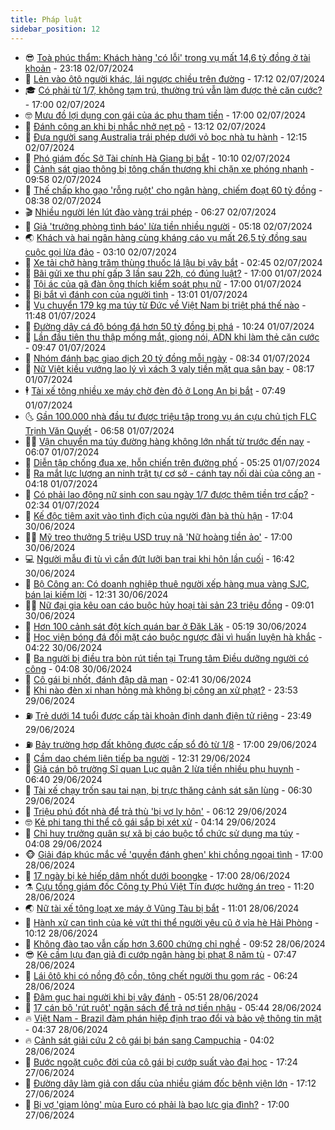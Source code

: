 ```yaml
---
title: Pháp luật
sidebar_position: 12
---
```


<!-- vnexpress-phap-luat:START -->
- 😎 [Toà phúc thẩm: Khách hàng &#39;có lỗi&#39; trong vụ mất 14,6 tỷ đồng ở tài khoản](https://vnexpress.net/toa-phuc-tham-khach-hang-co-loi-trong-vu-mat-14-6-ty-dong-o-tai-khoan-4765379.html) - 23:18 02/07/2024
- 🥰 [Lẻn vào ôtô người khác, lái ngược chiều trên đường](https://vnexpress.net/len-vao-oto-nguoi-khac-lai-nguoc-chieu-tren-duong-4765426.html) - 17:12 02/07/2024
- 🎓 [Có phải từ 1/7, không tạm trú, thường trú vẫn làm được thẻ căn cước?](https://vnexpress.net/co-phai-tu-1-7-khong-tam-tru-thuong-tru-van-lam-duoc-the-can-cuoc-4765382.html) - 17:00 02/07/2024
- 🤓 [Mưu đồ lợi dụng con gái của ác phụ tham tiền](https://vnexpress.net/muu-do-loi-dung-con-gai-cua-ac-phu-tham-tien-4765322.html) - 17:00 02/07/2024
- 🎊 [Đánh công an khi bị nhắc nhở nẹt pô](https://vnexpress.net/danh-cong-an-khi-bi-nhac-nho-net-po-4765390.html) - 13:12 02/07/2024
- 🙉 [Đưa người sang Australia trái phép dưới vỏ bọc nhà tu hành](https://vnexpress.net/dua-nguoi-sang-australia-trai-phep-duoi-vo-boc-nha-tu-hanh-4765368.html) - 12:15 02/07/2024
- 🤡 [Phó giám đốc Sở Tài chính Hà Giang bị bắt](https://vnexpress.net/pho-giam-doc-so-tai-chinh-ha-giang-bi-bat-4765342.html) - 10:10 02/07/2024
- 🗽 [Cảnh sát giao thông bị tông chấn thương khi chặn xe phóng nhanh](https://vnexpress.net/canh-sat-giao-thong-bi-tong-chan-thuong-khi-chan-xe-phong-nhanh-4765334.html) - 09:58 02/07/2024
- 🌋 [Thế chấp kho gạo &#39;rỗng ruột&#39; cho ngân hàng, chiếm đoạt 60 tỷ đồng](https://vnexpress.net/the-chap-kho-gao-rong-ruot-cho-ngan-hang-chiem-doat-60-ty-dong-4765239.html) - 08:38 02/07/2024
- 🎬 [Nhiều người lén lút đào vàng trái phép](https://vnexpress.net/nhieu-nguoi-len-lut-dao-vang-trai-phep-4765141.html) - 06:27 02/07/2024
- 💯 [Giả &#39;trưởng phòng tình báo&#39; lừa tiền nhiều người](https://vnexpress.net/gia-truong-phong-tinh-bao-lua-tien-nhieu-nguoi-4765198.html) - 05:18 02/07/2024
- 🌏 [Khách và hai ngân hàng cùng kháng cáo vụ mất 26,5 tỷ đồng sau cuộc gọi lừa đảo](https://vnexpress.net/khach-va-hai-ngan-hang-cung-khang-cao-vu-mat-26-5-ty-dong-sau-cuoc-goi-lua-dao-4764696.html) - 03:10 02/07/2024
- 🌊 [Xe tải chở hàng trăm thùng thuốc lá lậu bị vây bắt](https://vnexpress.net/xe-tai-cho-hang-tram-thung-thuoc-la-lau-bi-vay-bat-4765083.html) - 02:45 02/07/2024
- 💂 [Bãi gửi xe thu phí gấp 3 lần sau 22h, có đúng luật?](https://vnexpress.net/bai-gui-xe-thu-phi-gap-3-lan-sau-22h-co-dung-luat-4764940.html) - 17:00 01/07/2024
- 🎡 [Tội ác của gã đàn ông thích kiểm soát phụ nữ](https://vnexpress.net/toi-ac-cua-ga-dan-ong-thich-kiem-soat-phu-nu-4764937.html) - 17:00 01/07/2024
- 🫶 [Bị bắt vì đánh con của người tình](https://vnexpress.net/bi-bat-vi-danh-con-cua-nguoi-tinh-4764948.html) - 13:01 01/07/2024
- 🐲 [Vụ chuyển 179 kg ma túy từ Đức về Việt Nam bị triệt phá thế nào](https://vnexpress.net/https-vnexpress-net-vu-van-chuyen-179-kg-ma-tuy-tu-duc-ve-viet-nam-bi-triet-pha-the-nao-4764931-html-4764931.html) - 11:48 01/07/2024
- 🚀 [Đường dây cá độ bóng đá hơn 50 tỷ đồng bị phá](https://vnexpress.net/duong-day-ca-do-bong-da-hon-50-ty-dong-bi-pha-4764888.html) - 10:24 01/07/2024
- 🎊 [Lần đầu tiên thu thập mống mắt, giọng nói, ADN khi làm thẻ căn cước](https://vnexpress.net/lan-dau-tien-thu-thap-mong-mat-giong-noi-adn-khi-lam-the-can-cuoc-4764853.html) - 09:47 01/07/2024
- 🤗 [Nhóm đánh bạc giao dịch 20 tỷ đồng mỗi ngày](https://vnexpress.net/duong-day-danh-bac-giao-dich-20-ty-dong-moi-ngay-4764797.html) - 08:34 01/07/2024
- 🗽 [Nữ Việt kiều vướng lao lý vì xách 3 valy tiền mặt qua sân bay](https://vnexpress.net/nu-viet-kieu-vuong-lao-ly-vi-xach-3-valy-tien-mat-qua-san-bay-4764715.html) - 08:17 01/07/2024
- 🕴 [Tài xế tông nhiều xe máy chờ đèn đỏ ở Long An bị bắt](https://vnexpress.net/tai-xe-tong-nhieu-xe-may-cho-den-do-o-long-an-bi-bat-4764718.html) - 07:49 01/07/2024
- 🌜 [Gần 100.000 nhà đầu tư được triệu tập trong vụ án cựu chủ tịch FLC Trịnh Văn Quyết](https://vnexpress.net/cuu-chu-tich-flc-trinh-van-quyet-ra-toa-ngay-22-7-4764757.html) - 06:58 01/07/2024
- 🧑‍🏫 [Vận chuyển ma túy đường hàng không lớn nhất từ trước đến nay](https://vnexpress.net/van-chuyen-ma-tuy-duong-hang-khong-lon-nhat-tu-truoc-den-nay-4764725.html) - 06:07 01/07/2024
- 🦩 [Diễn tập chống đua xe, hỗn chiến trên đường phố](https://video.vnexpress.net/dien-tap-chong-dua-xe-hon-chien-tren-duong-pho-4764674.html) - 05:25 01/07/2024
- 💼 [Ra mắt lực lượng an ninh trật tự cơ sở - cánh tay nối dài của công an](https://vnexpress.net/ra-mat-luc-luong-an-ninh-trat-tu-co-so-canh-tay-noi-dai-cua-cong-an-4764420.html) - 04:18 01/07/2024
- 💫 [Có phải lao động nữ sinh con sau ngày 1/7 được thêm tiền trợ cấp?](https://vnexpress.net/lao-dong-nu-sinh-con-tu-sau-ngay-1-7-co-duoc-nhan-them-tien-4764587.html) - 02:34 01/07/2024
- 🦅 [Kế độc tiêm axit vào tình địch của người đàn bà thù hận](https://vnexpress.net/ke-doc-tra-thu-vo-moi-cua-chong-cu-4764508.html) - 17:04 30/06/2024
- 🧑‍💻 [Mỹ treo thưởng 5 triệu USD truy nã &#39;Nữ hoàng tiền ảo&#39;](https://vnexpress.net/my-treo-thuong-5-trieu-usd-truy-na-nu-hoang-tien-ao-4764401.html) - 17:00 30/06/2024
- 💻 [Người mẫu đi tù vì cắn đứt lưỡi bạn trai khi hôn lần cuối](https://vnexpress.net/nguoi-mau-di-tu-vi-can-dut-luoi-ban-trai-khi-hon-lan-cuoi-4764488.html) - 16:42 30/06/2024
- 🤠 [Bộ Công an: Có doanh nghiệp thuê người xếp hàng mua vàng SJC, bán lại kiếm lời](https://vnexpress.net/bo-cong-an-co-doanh-nghiep-thue-nguoi-xep-hang-mua-vang-sjc-ban-lai-kiem-loi-4764485.html) - 12:31 30/06/2024
- 🧑‍🏫 [Nữ đại gia kêu oan cáo buộc hủy hoại tài sản 23 triệu đồng](https://vnexpress.net/nu-dai-gia-keu-oan-cao-buoc-huy-hoai-tai-san-23-trieu-dong-4764235.html) - 09:01 30/06/2024
- 🌈 [Hơn 100 cảnh sát đột kích quán bar ở Đăk Lăk](https://vnexpress.net/hon-100-canh-sat-dot-kich-quan-bar-o-dak-lak-4764399.html) - 05:19 30/06/2024
- 🌮 [Học viện bóng đá đối mặt cáo buộc ngược đãi vì huấn luyện hà khắc](https://vnexpress.net/hoc-vien-bong-da-doi-mat-cao-buoc-nguoc-dai-vi-huan-luyen-ha-khac-4764380.html) - 04:22 30/06/2024
- 🐲 [Ba người bị điều tra bòn rút tiền tại Trung tâm Điều dưỡng người có công](https://vnexpress.net/ba-nguoi-bi-dieu-tra-bon-rut-tien-tai-trung-tam-dieu-duong-nguoi-co-cong-4764387.html) - 04:08 30/06/2024
- 🧰 [Cô gái bị nhốt, đánh đập dã man](https://vnexpress.net/co-gai-bi-nhot-danh-dap-da-man-4764349.html) - 02:41 30/06/2024
- 💄 [Khi nào đèn xi nhan hỏng mà không bị công an xử phạt?](https://vnexpress.net/khi-nao-den-xi-nhan-hong-ma-khong-bi-cong-an-xu-phat-4763896.html) - 23:53 29/06/2024
- ⛽️ [Trẻ dưới 14 tuổi được cấp tài khoản định danh điện tử riêng](https://vnexpress.net/tre-duoi-14-tuoi-duoc-cap-tai-khoan-dinh-danh-dien-tu-rieng-4764277.html) - 23:49 29/06/2024
- ⛽️ [Bảy trường hợp đất không được cấp sổ đỏ từ 1/8](https://vnexpress.net/bay-truong-hop-dat-khong-duoc-cap-so-do-tu-1-8-4764232.html) - 17:00 29/06/2024
- 💂 [Cầm dao chém liên tiếp ba người](https://vnexpress.net/cam-dao-chem-lien-tiep-ba-nguoi-4764263.html) - 12:31 29/06/2024
- 🤔 [Giả cán bộ trường Sĩ quan Lục quân 2 lừa tiền nhiều phụ huynh](https://vnexpress.net/gia-can-bo-truong-si-quan-luc-quan-l2-lua-tien-nhieu-phu-huynh-4764122.html) - 06:40 29/06/2024
- 🧐 [Tài xế chạy trốn sau tai nạn, bị trực thăng cảnh sát săn lùng](https://vnexpress.net/tai-xe-chay-tron-sau-tai-nan-bi-truc-thang-canh-sat-san-lung-4764123.html) - 06:30 29/06/2024
- 🎃 [Triệu phú đốt nhà để trả thù &#39;bị vợ ly hôn&#39;](https://vnexpress.net/trieu-phu-dot-nha-de-tra-thu-bi-vo-ly-hon-4764147.html) - 06:12 29/06/2024
- 🤓 [Kẻ phi tang thi thể cô gái sắp bị xét xử](https://vnexpress.net/ke-phi-tang-thi-the-co-gai-sap-bi-xet-xu-4764116.html) - 04:14 29/06/2024
- 💃 [Chỉ huy trưởng quân sự xã bị cáo buộc tổ chức sử dụng ma túy](https://vnexpress.net/chi-huy-truong-quan-su-xa-bi-cao-buoc-to-chuc-su-dung-ma-tuy-4764080.html) - 04:08 29/06/2024
- 🐵 [Giải đáp khúc mắc về &#39;quyền đánh ghen&#39; khi chồng ngoại tình](https://vnexpress.net/luat-quy-dinh-the-nao-ve-quyen-danh-ghen-khi-chong-ngoai-tinh-4763951.html) - 17:00 28/06/2024
- 🤖 [17 ngày bị kẻ hiếp dâm nhốt dưới boongke](https://vnexpress.net/17-ngay-bi-ke-hiep-dam-nhot-duoi-ham-ngam-cua-co-be-9-tuoi-4763946.html) - 17:00 28/06/2024
- ⚗️ [Cựu tổng giám đốc Công ty Phú Việt Tín được hưởng án treo](https://vnexpress.net/cuu-tong-giam-doc-cong-ty-phu-viet-tin-duoc-huong-an-treo-4763943.html) - 11:20 28/06/2024
- 🌏 [Nữ tài xế tông loạt xe máy ở Vũng Tàu bị bắt](https://vnexpress.net/tai-nan-vung-tau-4763958.html) - 11:01 28/06/2024
- 🦆 [Hành xử cạn tình của kẻ vứt thi thể người yêu cũ ở vỉa hè Hải Phòng](https://vnexpress.net/hanh-xu-can-tinh-cua-ke-vut-thi-the-nguoi-yeu-cu-o-via-he-hai-phong-4763927.html) - 10:12 28/06/2024
- 🐎 [Không đào tạo vẫn cấp hơn 3.600 chứng chỉ nghề](https://vnexpress.net/khong-dao-tao-van-cap-hon-3-600-chung-chi-nghe-4763883.html) - 09:52 28/06/2024
- 😎 [Kẻ cầm lựu đạn giả đi cướp ngân hàng bị phạt 8 năm tù](https://vnexpress.net/ke-cam-luu-dan-gia-di-cuop-ngan-hang-bi-phat-8-nam-tu-4763828.html) - 07:47 28/06/2024
- 💪 [Lái ôtô khi có nồng độ cồn, tông chết người thu gom rác](https://vnexpress.net/lai-oto-khi-co-nong-do-con-tong-chet-nguoi-thu-gom-rac-4763798.html) - 06:24 28/06/2024
- 🤡 [Đâm gục hai người khi bị vây đánh](https://vnexpress.net/dam-guc-2-nguoi-khi-bi-vay-danh-4763789.html) - 05:51 28/06/2024
- 🌁 [17 cán bộ &#39;rút ruột&#39; ngân sách để trả nợ tiền nhậu](https://vnexpress.net/17-can-bo-rut-ruot-ngan-sach-de-tra-no-tien-nhau-4763617.html) - 05:44 28/06/2024
- 🔥 [Việt Nam - Brazil đàm phán hiệp định trao đổi và bảo vệ thông tin mật](https://vnexpress.net/viet-nam-brazil-dam-phan-hiep-dinh-trao-doi-va-bao-ve-thong-tin-mat-4763744.html) - 04:37 28/06/2024
- 🔥 [Cảnh sát giải cứu 2 cô gái bị bán sang Campuchia](https://vnexpress.net/canh-sat-giai-cuu-2-co-gai-bi-ban-sang-campuchia-4763727.html) - 04:02 28/06/2024
- 👺 [Bước ngoặt cuộc đời của cô gái bị cướp suất vào đại học](https://vnexpress.net/buoc-ngoat-cuoc-doi-cua-co-gai-bi-cuop-suat-vao-dai-hoc-4763564.html) - 17:24 27/06/2024
- 🎊 [Đường dây làm giả con dấu của nhiều giám đốc bệnh viện lớn](https://vnexpress.net/duong-day-lam-gia-con-dau-cua-nhieu-giam-doc-benh-vien-lon-4763568.html) - 17:12 27/06/2024
- 🎊 [Bị vợ &#39;giam lỏng&#39; mùa Euro có phải là bạo lực gia đình?](https://vnexpress.net/bi-vo-giam-long-mua-euro-co-phai-la-bao-luc-gia-dinh-4763452.html) - 17:00 27/06/2024<!-- vnexpress-phap-luat:END -->
